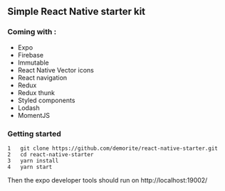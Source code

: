 ## Simple React Native starter kit

### Coming with : 
- Expo
- Firebase
- Immutable
- React Native Vector icons
- React navigation
- Redux
- Redux thunk
- Styled components
- Lodash
- MomentJS

### Getting started
    1   git clone https://github.com/demorite/react-native-starter.git
    2   cd react-native-starter
    3   yarn install
    4   yarn start
Then the expo developer tools should run on http://localhost:19002/

